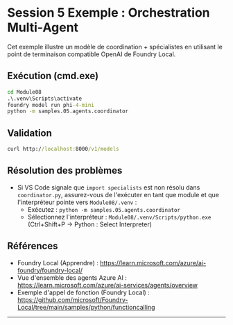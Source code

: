 <!--
CO_OP_TRANSLATOR_METADATA:
{
  "original_hash": "4f786f5ea706270620f8e5dfb088e0c0",
  "translation_date": "2025-09-22T12:27:57+00:00",
  "source_file": "Module08/samples/05/README.md",
  "language_code": "fr"
}
-->
# Session 5 Exemple : Orchestration Multi-Agent

Cet exemple illustre un modèle de coordination + spécialistes en utilisant le point de terminaison compatible OpenAI de Foundry Local.

## Exécution (cmd.exe)
```cmd
cd Module08
.\.venv\Scripts\activate
foundry model run phi-4-mini
python -m samples.05.agents.coordinator
```

## Validation
```cmd
curl http://localhost:8000/v1/models
```

## Résolution des problèmes
- Si VS Code signale que `import specialists` est non résolu dans `coordinator.py`, assurez-vous de l'exécuter en tant que module et que l'interpréteur pointe vers `Module08/.venv` :
	- Exécutez : `python -m samples.05.agents.coordinator`
	- Sélectionnez l'interpréteur : `Module08/.venv/Scripts/python.exe` (Ctrl+Shift+P → Python : Select Interpreter)

## Références
- Foundry Local (Apprendre) : https://learn.microsoft.com/azure/ai-foundry/foundry-local/
- Vue d'ensemble des agents Azure AI : https://learn.microsoft.com/azure/ai-services/agents/overview
- Exemple d'appel de fonction (Foundry Local) : https://github.com/microsoft/Foundry-Local/tree/main/samples/python/functioncalling

---

